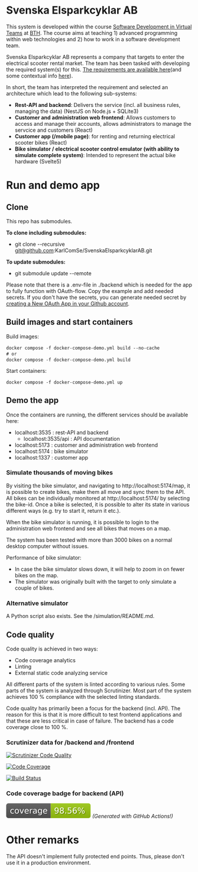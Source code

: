 # Svenska Elsparkcyklar AB

This system is developed within the course [Software Development in Virtual Teams](https://dbwebb.se/kurser/vteam-v1/) at [BTH](https://www.bth.se/). The course aims at teaching 1) advanced programming within web technologies and 2) how to work in a software development team. 

Svenska Elsparkcyklar AB represents a company that targets to enter the electrical scooter rental market. The team has been tasked with developing the required system(s) for this. [The requirements are available here](https://docs.google.com/document/d/1zWksQNmkXJgM7Q66k3-mgcxrexO6eF9xqd0Z632BwlU/edit?tab=t.0#heading=h.8j8e6fp00oge)(and some contextual info [here](https://dbwebb.se/kurser/vteam-v1/proj/kravspecifikation)). 

In short, the team has interpreted the requirement and selected an architecture which lead to the following sub-systems:

* **Rest-API and backend**: Delivers the service (incl. all business rules, managing the data) (NestJS on Node.js + SQLite3)
* **Customer and administration web frontend**: Allows customers to access and manage their accounts, allows administrators to manage the servcice and customers (React)
* **Customer app (/mobile page)**: for renting and returning electrical scooter bikes (React) 
* **Bike simulator / electrical scooter control emulator (with ability to simulate complete system)**: Intended to represent the actual bike hardware (Svelte5) 

# Run and demo app

## Clone

This repo has submodules.  

**To clone including submodules:**
- git clone --recursive git@github.com:KarlComSe/SvenskaElsparkcyklarAB.git

**To update submodules:**
- git submodule update --remote

Please note that there is a .env-file in ./backend which is needed for the app to fully function with OAuth-flow. Copy the example and add needed secrets. If you don't have the secrets, you can generate needed secret by [creating a New OAuth App in your Github account](https://github.com/settings/developers). 

## Build images and start containers

Build images:
```
docker compose -f docker-compose-demo.yml build --no-cache 
# or
docker compose -f docker-compose-demo.yml build
```

Start containers:
```
docker compose -f docker-compose-demo.yml up
```

## Demo the app

Once the containers are running, the different services should be available here:

- localhost:3535 : rest-API and backend
  - localhost:3535/api : API documentation
- localhost:5173 : customer and administration web frontend
- localhost:5174 : bike simulator
- localhost:1337 : customer app

### Simulate thousands of moving bikes

By visiting the bike simulator, and navigating to http://localhost:5174/map, it is possible to create bikes, make them all move and sync them to the API. All bikes can be individually monitored at http://localhost:5174/ by selecting the bike-id. Once a bike is selected, it is possible to alter its state in various different ways (e.g. try to start it, return it etc.). 

When the bike simulator is running, it is possible to login to the administration web frontend and see all bikes that moves on a map.

The system has been tested with more than 3000 bikes on a normal desktop computer without issues. 

Performance of bike simulator:
 - In case the bike simulator slows down, it will help to zoom in on fewer bikes on the map.
 - The simulator was originally built with the target to only simulate a couple of bikes. 


### Alternative simulator

A Python script also exists. See the /simulation/README.md.

## Code quality

Code quality is achieved in two ways: 

- Code coverage analytics
- Linting
- External static code analyzing service

All different parts of the system is linted according to various rules. Some parts of the system is analyzed through Scrutinizer. Most part of the system achieves 100 % compliance with the selected linting standards.

Code quality has primarily been a focus for the backend (incl. API). The reason for this is that it is more difficult to test frontend applications and that these are less critical in case of failure. The backend has a code coverage close to 100 %.

### Scrutinizer data for /backend and /frontend

[![Scrutinizer Code Quality](https://scrutinizer-ci.com/g/KarlComSe/SvenskaElsparkcyklarAB/badges/quality-score.png?b=development)](https://scrutinizer-ci.com/g/KarlComSe/SvenskaElsparkcyklarAB/?branch=development)

[![Code Coverage](https://scrutinizer-ci.com/g/KarlComSe/SvenskaElsparkcyklarAB/badges/coverage.png?b=development)](https://scrutinizer-ci.com/g/KarlComSe/SvenskaElsparkcyklarAB/?branch=development)

[![Build Status](https://scrutinizer-ci.com/g/KarlComSe/SvenskaElsparkcyklarAB/badges/build.png?b=development)](https://scrutinizer-ci.com/g/KarlComSe/SvenskaElsparkcyklarAB/build-status/development)

### Code coverage badge for backend (API)

![Coverage Badge](https://raw.githubusercontent.com/KarlComSe/SvenskaElsparkcyklarAB/badges/backend/backend/coverage/badge.svg)
*(Generated with GitHub Actions!)*

# Other remarks

The API doesn't implement fully protected end points. Thus, please don't use it in a production environment. 